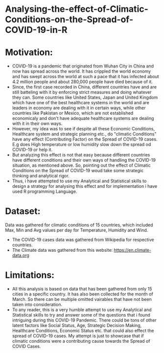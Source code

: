 # Analysing-the-effect-of-Climatic-Conditions-on-the-Spread-of-COVID-19-in-R
# Motivation:
- COVID-19 is a pandemic that originated from Wuhan City in China and now has spread across the world. It has crippled the world economy and has swept across the world at such a pace that it has infected about 4.2 million people and about 280,000 people have died because of it.
- Since, the first case recorded in China, different countries have and are still batteling with it by enforcing strict measures and doing whatever they can. Some countries like United States, Japan and United Kingdom which have one of the best healthcare systems in the world and are leaders in economy are dealing with it in certain ways, while other countries like Pakistan or Mexico, which are not established economicaly and don't have adequate healthcare systems are dealing with it in their own ways.
- However, my idea was to see if despite all these Economic Conditions, Healthcare system and strategic planning etc., do "climatic Conditions" have any effect (Contributing Factor) on the Spread of COVID-19 cases. E.g does High temperature or low humidity slow down the spread od COVID-19 or help it.
- But analyzing this effect is not that easy because different countries have different conditions and their own ways of handling the COVID-19 situation, as mentioned above. So, pointing out the effect of Climatic Conditions on the Spread of COVID-19 woud take some strategic  thinking and analytical rigor.
- Thus, i have attempted to use my Analytical and Statistical skills to design a strategy for analysing this effect and for implementation i have used R programming Language.
# Dataset:
Data was gathered for climatic conditions of 15 countries, which included Max, Min and Avg values per day for Temperature, Humidity and Wind. 
- The COVID-19 cases data was gathered from Wikipedia for respective countries.
- The Climate data was gathered from this website: https://en.climate-data.org
# Limitations:
- All this analysis is based on data that has been gathered from only 15 cities in a specific country. It has also been collected for the month of March. So there can be multiple omitted vairables that have not been taken into consideration.
- To any reader, this is a very humble attempt to use my Analytical and Statistical skills to try and answer some of the questions that i found intriguing during this COVID-19 Pandemic. There could be tons of other latent factors like Social Status, Age, Strategic Decision Making, Healthcare Conditions, Economic Status etc. that could also effect the spread of COVID-19 cases. My attempt is just to showcase that if climatic conditions were a contributing cause towards the Spread of COVID Cases.
